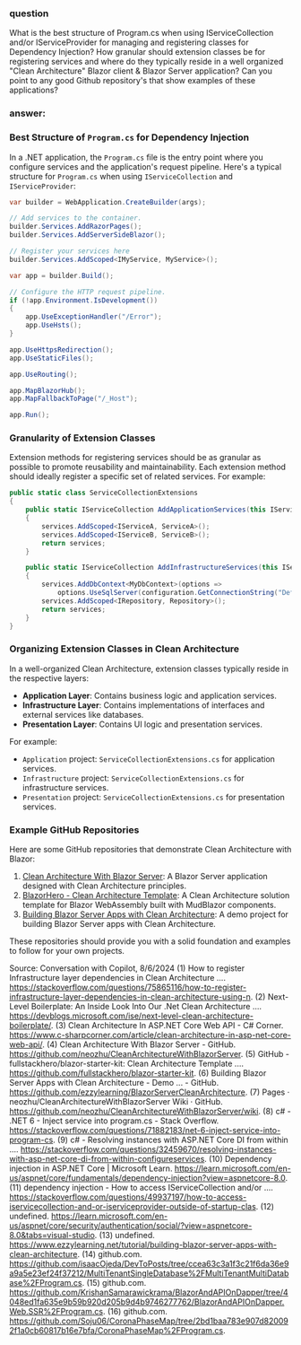 ### question
What is the best structure of Program.cs when using IServiceCollection and/or IServiceProvider for managing and registering classes for Dependency Injection? How granular should extension classes be for registering services and where do they typically reside in a well organized "Clean Architecture" Blazor client & Blazor Server application?  Can you point to any good Github repository's that show examples of these applications?

### answer:

### Best Structure of `Program.cs` for Dependency Injection

In a .NET application, the `Program.cs` file is the entry point where you configure services and the application's request pipeline. Here's a typical structure for `Program.cs` when using `IServiceCollection` and `IServiceProvider`:

```csharp
var builder = WebApplication.CreateBuilder(args);

// Add services to the container.
builder.Services.AddRazorPages();
builder.Services.AddServerSideBlazor();

// Register your services here
builder.Services.AddScoped<IMyService, MyService>();

var app = builder.Build();

// Configure the HTTP request pipeline.
if (!app.Environment.IsDevelopment())
{
    app.UseExceptionHandler("/Error");
    app.UseHsts();
}

app.UseHttpsRedirection();
app.UseStaticFiles();

app.UseRouting();

app.MapBlazorHub();
app.MapFallbackToPage("/_Host");

app.Run();
```

### Granularity of Extension Classes

Extension methods for registering services should be as granular as possible to promote reusability and maintainability. Each extension method should ideally register a specific set of related services. For example:

```csharp
public static class ServiceCollectionExtensions
{
    public static IServiceCollection AddApplicationServices(this IServiceCollection services)
    {
        services.AddScoped<IServiceA, ServiceA>();
        services.AddScoped<IServiceB, ServiceB>();
        return services;
    }

    public static IServiceCollection AddInfrastructureServices(this IServiceCollection services, IConfiguration configuration)
    {
        services.AddDbContext<MyDbContext>(options =>
            options.UseSqlServer(configuration.GetConnectionString("DefaultConnection")));
        services.AddScoped<IRepository, Repository>();
        return services;
    }
}
```

### Organizing Extension Classes in Clean Architecture

In a well-organized Clean Architecture, extension classes typically reside in the respective layers:

- **Application Layer**: Contains business logic and application services.
- **Infrastructure Layer**: Contains implementations of interfaces and external services like databases.
- **Presentation Layer**: Contains UI logic and presentation services.

For example:

- `Application` project: `ServiceCollectionExtensions.cs` for application services.
- `Infrastructure` project: `ServiceCollectionExtensions.cs` for infrastructure services.
- `Presentation` project: `ServiceCollectionExtensions.cs` for presentation services.

### Example GitHub Repositories

Here are some GitHub repositories that demonstrate Clean Architecture with Blazor:

1. [Clean Architecture With Blazor Server](https://github.com/neozhu/CleanArchitectureWithBlazorServer): A Blazor Server application designed with Clean Architecture principles.
2. [BlazorHero - Clean Architecture Template](https://github.com/fullstackhero/blazor-starter-kit): A Clean Architecture solution template for Blazor WebAssembly built with MudBlazor components.
3. [Building Blazor Server Apps with Clean Architecture](https://github.com/ezzylearning/BlazorServerCleanArchitecture): A demo project for building Blazor Server apps with Clean Architecture.

These repositories should provide you with a solid foundation and examples to follow for your own projects.

Source: Conversation with Copilot, 8/6/2024
(1) How to register Infrastructure layer dependencies in Clean Architecture .... https://stackoverflow.com/questions/75865116/how-to-register-infrastructure-layer-dependencies-in-clean-architecture-using-n.
(2) Next-Level Boilerplate: An Inside Look Into Our .Net Clean Architecture .... https://devblogs.microsoft.com/ise/next-level-clean-architecture-boilerplate/.
(3) Clean Architecture In ASP.NET Core Web API - C# Corner. https://www.c-sharpcorner.com/article/clean-architecture-in-asp-net-core-web-api/.
(4) Clean Architecture With Blazor Server - GitHub. https://github.com/neozhu/CleanArchitectureWithBlazorServer.
(5) GitHub - fullstackhero/blazor-starter-kit: Clean Architecture Template .... https://github.com/fullstackhero/blazor-starter-kit.
(6) Building Blazor Server Apps with Clean Architecture - Demo ... - GitHub. https://github.com/ezzylearning/BlazorServerCleanArchitecture.
(7) Pages · neozhu/CleanArchitectureWithBlazorServer Wiki · GitHub. https://github.com/neozhu/CleanArchitectureWithBlazorServer/wiki.
(8) c# - .NET 6 - Inject service into program.cs - Stack Overflow. https://stackoverflow.com/questions/71882183/net-6-inject-service-into-program-cs.
(9) c# - Resolving instances with ASP.NET Core DI from within .... https://stackoverflow.com/questions/32459670/resolving-instances-with-asp-net-core-di-from-within-configureservices.
(10) Dependency injection in ASP.NET Core | Microsoft Learn. https://learn.microsoft.com/en-us/aspnet/core/fundamentals/dependency-injection?view=aspnetcore-8.0.
(11) dependency injection - How to access IServiceCollection and/or .... https://stackoverflow.com/questions/49937197/how-to-access-iservicecollection-and-or-iserviceprovider-outside-of-startup-clas.
(12) undefined. https://learn.microsoft.com/en-us/aspnet/core/security/authentication/social/?view=aspnetcore-8.0&tabs=visual-studio.
(13) undefined. https://www.ezzylearning.net/tutorial/building-blazor-server-apps-with-clean-architecture.
(14) github.com. https://github.com/isaacOjeda/DevToPosts/tree/ccea63c3a1f3c21f6da36e9a9a5e23ef24f37212/MultiTenantSingleDatabase%2FMultiTenantMultiDatabase%2FProgram.cs.
(15) github.com. https://github.com/KrishanSamarawickrama/BlazorAndAPIOnDapper/tree/4048ed1fa635e9b59b920d205b9d4b9746277762/BlazorAndAPIOnDapper.Web.SSR%2FProgram.cs.
(16) github.com. https://github.com/Soju06/CoronaPhaseMap/tree/2bd1baa783e907d820092f1a0cb60817b16e7bfa/CoronaPhaseMap%2FProgram.cs.